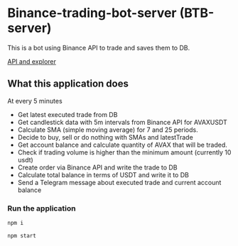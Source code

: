 # Binance-trading-bot-server (BTB-server)
This is a bot using Binance API to trade and saves them to DB.

[API and explorer](https://binance-trading-bot-server.herokuapp.com/)



## What this application does
At every 5 minutes 
- Get latest executed trade from DB
- Get candlestick data with 5m intervals from Binance API for AVAXUSDT
- Calculate SMA (simple moving average) for 7 and 25 periods.
- Decide to buy, sell or do nothing with SMAs and latestTrade
- Get account balance and calculate quantity of AVAX that will be traded.   
- Check if trading volume is higher than the minimum amount (currently 10 usdt)
- Create order via Binance API and write the trade to DB
- Calculate total balance in terms of USDT and write it to DB
- Send a Telegram message about executed trade and current account balance

### Run the application
```sh
npm i
```
```
npm start
```
